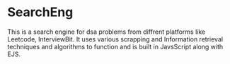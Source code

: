 # SearchEng

This is a search engine for dsa problems from diffrent platforms like Leetcode, InterviewBit.
It uses various scrapping and Information retrieval techniques and algorithms to function and is built in JavsScript along with EJS.
